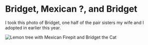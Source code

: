 # Bridget, Mexican ?, and Bridget

I took this photo of Bridget, one half of the pair sisters
my wife and I adopted in earlier this year.

![Lemon tree with Mexican Firepit and Bridget the Cat]()
